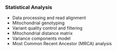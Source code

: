### Statistical Analysis

- Data processing and read alignment
- Mitochondrial genotyping
- Variant quality control and filtering
- Mitochondrial distance matrix
- Variance components model
- Most Common Recent Ancestor (MRCA) analysis